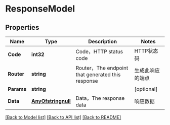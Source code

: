 # ResponseModel

## Properties

Name | Type | Description | Notes
------------ | ------------- | ------------- | -------------
**Code** | **int32** | Code，HTTP status code | HTTP状态码 | [optional] [default to 200]
**Router** | **string** | Router，The endpoint that generated this response | 生成此响应的端点 | [optional] [default to ]
**Params** | **string** |  | [optional] 
**Data** | [**AnyOfstringnull**](anyOf&lt;string,null&gt;.md) | Data，The response data | 响应数据 | [optional] 

[[Back to Model list]](../README.md#documentation-for-models) [[Back to API list]](../README.md#documentation-for-api-endpoints) [[Back to README]](../README.md)



